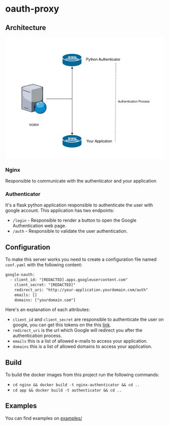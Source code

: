 # oauth-proxy

## Architecture
![architecture](architecture.png) 

### Nginx
Responsible to communicate with the authenticator and your application

### Authenticator
It's a flask python application responsible to authenticate the user with google account. This application has two endpoints:
- `/login` - Responsible to render a button to open the Google Authentication web page.
- `/auth` - Responsible to validate the user authentication.

## Configuration
To make this server works you need to create a configuration file named `conf.yaml` with the following content:
```
google-oauth:
  - client_id: "[REDACTED].apps.googleusercontent.com"
    client_secret: "[REDACTED]"
    redirect_uri: "http://your-application.yourdomain.com/auth"
    emails: []
    domains: ["yourdomain.com"]
```
Here's an explanation of each attributes:
- `client_id` and `client_secret` are responsible to authenticate the user on google, you can get this tokens on the this [link](https://console.developers.google.com/apis/credentials).
- `redirect_uri` is the url which Google will redirect you after the authentication process.
- `emails` this is a list of allowed e-mails to access your application.
- `domains` this is a list of allowed domains to access your application.

## Build
To build the docker images from this project run the following commands: 
 - `cd nginx && docker build -t nginx-authenticator && cd ..`
 - `cd app && docker build -t authenticator && cd ..`


## Examples
You can find examples on [examples/](examples/)